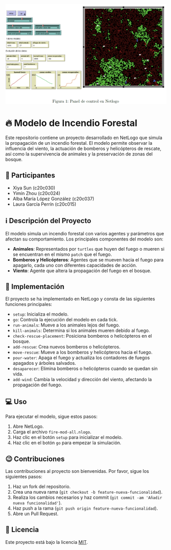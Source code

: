 ![alt text](https://github.com/lgperrin/UPM-Modules/blob/main/Computacion-Social/Captura%20de%20pantalla%202024-06-07%20125356.png)

# 🔥 Modelo de Incendio Forestal

Este repositorio contiene un proyecto desarrollado en NetLogo que simula la propagación de un incendio forestal. El modelo permite observar la influencia del viento, la actuación de bomberos y helicópteros de rescate, así como la supervivencia de animales y la preservación de zonas del bosque.

## 👯 Participantes

- Xiya Sun (c20c030)
- Yimín Zhou (c20c024)
- Alba María López González (c20c037)
- Laura García Perrín (c20c015)

## ℹ️ Descripción del Proyecto

El modelo simula un incendio forestal con varios agentes y parámetros que afectan su comportamiento. Los principales componentes del modelo son:

- **Animales**: Representados por `turtles` que huyen del fuego o mueren si se encuentran en el mismo `patch` que el fuego.
- **Bomberos y Helicópteros**: Agentes que se mueven hacia el fuego para apagarlo, cada uno con diferentes capacidades de acción.
- **Viento**: Agente que altera la propagación del fuego en el bosque.

## 👾 Implementación

El proyecto se ha implementado en NetLogo y consta de las siguientes funciones principales:

- `setup`: Inicializa el modelo.
- `go`: Controla la ejecución del modelo en cada tick.
- `run-animals`: Mueve a los animales lejos del fuego.
- `kill-animals`: Determina si los animales mueren debido al fuego.
- `check-rescue-placement`: Posiciona bomberos o helicópteros en el bosque.
- `add-rescue`: Crea nuevos bomberos o helicópteros.
- `move-rescue`: Mueve a los bomberos y helicópteros hacia el fuego.
- `pour-water`: Apaga el fuego y actualiza los contadores de fuegos apagados y árboles salvados.
- `desaparecer`: Elimina bomberos o helicópteros cuando se quedan sin vida.
- `add-wind`: Cambia la velocidad y dirección del viento, afectando la propagación del fuego.

## 💻 Uso

Para ejecutar el modelo, sigue estos pasos:

1. Abre NetLogo.
2. Carga el archivo `fire-mod-all.nlogo`.
3. Haz clic en el botón `setup` para inicializar el modelo.
4. Haz clic en el botón `go` para empezar la simulación.

## 😉 Contribuciones

Las contribuciones al proyecto son bienvenidas. Por favor, sigue los siguientes pasos:

1. Haz un fork del repositorio.
2. Crea una nueva rama (`git checkout -b feature-nueva-funcionalidad`).
3. Realiza los cambios necesarios y haz commit (`git commit -am 'Añadir nueva funcionalidad'`).
4. Haz push a la rama (`git push origin feature-nueva-funcionalidad`).
5. Abre un Pull Request.

## 📜 Licencia

Este proyecto está bajo la licencia [MIT](LICENSE).


